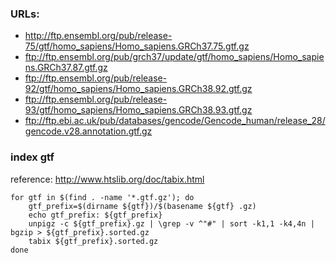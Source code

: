 ### URLs:

* http://ftp.ensembl.org/pub/release-75/gtf/homo_sapiens/Homo_sapiens.GRCh37.75.gtf.gz
* ftp://ftp.ensembl.org/pub/grch37/update/gtf/homo_sapiens/Homo_sapiens.GRCh37.87.gtf.gz
* ftp://ftp.ensembl.org/pub/release-92/gtf/homo_sapiens/Homo_sapiens.GRCh38.92.gtf.gz
* ftp://ftp.ensembl.org/pub/release-93/gtf/homo_sapiens/Homo_sapiens.GRCh38.93.gtf.gz
* ftp://ftp.ebi.ac.uk/pub/databases/gencode/Gencode_human/release_28/gencode.v28.annotation.gtf.gz

### index gtf

reference: http://www.htslib.org/doc/tabix.html

```
for gtf in $(find . -name '*.gtf.gz'); do
    gtf_prefix=$(dirname ${gtf})/$(basename ${gtf} .gz)
    echo gtf_prefix: ${gtf_prefix}
    unpigz -c ${gtf_prefix}.gz | \grep -v ^"#" | sort -k1,1 -k4,4n | bgzip > ${gtf_prefix}.sorted.gz
    tabix ${gtf_prefix}.sorted.gz
done
```
